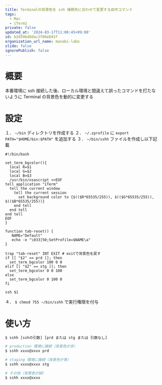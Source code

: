 ```yaml
---
title: Terminalの背景色を ssh 接続先に合わせて変更する自作コマンド
tags:
  - Mac
  - iTerm2
private: false
updated_at: '2024-03-17T11:00:45+09:00'
id: b2d59bd8dac2f06eb93f
organization_url_name: manabi-labo
slide: false
ignorePublish: false
---
```

# 概要

本番環境に ssh 接続した後、ローカル環境と間違えて誤ったコマンドを打たないように Terminal の背景色を動的に変更する

# 設定

１． `~/bin` ディレクトリを作成する
２． `~/.zprofile` に `export PATH="$HOME/bin:$PATH"` を追加する
３． `~/bin/sshh` ファイルを作成し以下記載

```sh:sshh
#!/bin/bash

set_term_bgcolor(){
  local R=$1
  local G=$2
  local B=$3
  /usr/bin/osascript <<EOF
tell application "iTerm"
  tell the current window
    tell the current session
      set background color to {$(($R*65535/255)), $(($G*65535/255)), $(($B*65535/255))}
    end tell
  end tell
end tell
EOF
}

function tab-reset() {
   NAME="Default"
   echo -e "\033]50;SetProfile=$NAME\a"
}

trap "tab-reset" INT EXIT # exitで背景色を戻す
if [[ "$2" == prd ]]; then
  set_term_bgcolor 100 0 0
elif [[ "$2" == stg ]]; then
  set_term_bgcolor 0 0 100
else
  set_term_bgcolor 0 100 0
fi

ssh $1
```
４． `$ chmod 755 ~/bin/sshh` で実行権限を付与

# 使い方

`$ sshh [sshの引数] [prd または stg または 引数なし]`

```sh
# production 環境に接続（背景色が赤）
$ sshh xxxx@xxxx prd

# staging 環境に接続（背景色が青）
$ sshh xxxx@xxxx stg

# その他（背景色が緑）
$ sshh xxxx@xxxx
```
